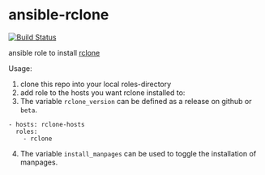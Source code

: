 # ansible-rclone

[![Build Status](https://travis-ci.org/stefangweichinger/ansible-rclone.svg?branch=master)](https://travis-ci.org/stefangweichinger/ansible-rclone)

ansible role to install [rclone](https://github.com/ncw/rclone)

Usage:

1. clone this repo into your local roles-directory
2. add role to the hosts you want rclone installed to:
3. The variable `rclone_version` can be defined as a release on github or `beta`. 

``` ---
- hosts: rclone-hosts
  roles:
    - rclone
```
4. The variable `install_manpages` can be used to toggle the installation of manpages.
